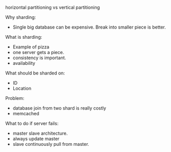 horizontal partitioning vs vertical partitioning

Why sharding:

- Single big database can be expensive. Break into smaller piece is better.

What is sharding:

- Example of pizza
- one server gets a piece.
- consistency is important.
- availability

What should be sharded on:

- ID
- Location

Problem:

- database join from two shard is really costly
- memcached

What to do if server fails:

- master slave architecture.
- always update master
- slave continuously pull from master.

